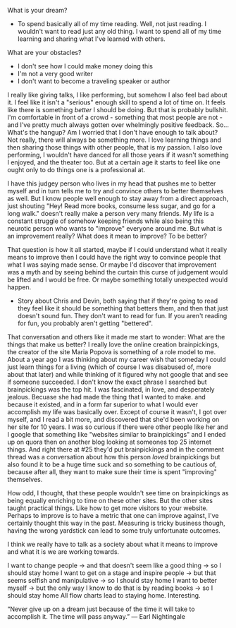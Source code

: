 What is your dream?
 * To spend basically all of my time reading. Well, not just reading. I wouldn't want to read just any old thing. I want to spend all of my time learning and sharing what I've learned with others.


What are your obstacles?
 * I don't see how I could make money doing this
 * I'm not a very good writer
 * I don't want to become a traveling speaker or author

I really like giving talks, I like performing, but somehow I also feel bad about it. I feel like it isn't a "serious" enough skill to spend a lot of time on. It feels like there is something _better_ I should be doing. But that is probably bullshit. I'm comfortable in front of a crowd - something that most people are not - and I've pretty much always gotten over whelmingly positive feedback. So... What's the hangup? Am I worried that I don't have enough to talk about? Not really, there will always be something more. I love learning things and then sharing those things with other people, that is my passion. I also love performing, I wouldn't have danced for all those years if it wasn't something I enjoyed, and the theater too. But at a certain age it starts to feel like one ought only to do things one is a professional at. 

I have this judgey person who lives in my head that pushes me to better myself and in turn tells me to try and convince others to better themselves as well. But I know people well enough to stay away from a direct approach, just shouting "Hey! Read more books, consume less sugar, and go for a long walk." doesn't really make a person very many friends. My life is a constant struggle of somehow keeping friends while also being this neurotic person who wants to "improve" everyone around me. But what is an improvement really? What does it mean to improve? To be better?

That question is how it all started, maybe if I could understand what it really means to improve then I could have the right way to convince people that what I was saying made sense. Or maybe I'd discover that improvement was a myth and by seeing behind the curtain this curse of judgement would be lifted and I would be free. Or maybe something totally unexpected would happen.

* Story about Chris and Devin, both saying that if they're going to read they feel like it should be something that betters them, and then that just doesn't sound fun. They don't want to read for fun. If you aren't reading for fun, you probably aren't getting "bettered".

That conversation and others like it made me start to wonder: What are the things that make us better? I really love the online creation brainpickings, the creator of the site Maria Popova is something of a role model to me. About a year ago I was thinking about my career wish that someday I could just learn things for a living (which of course I was disabused of, more about that later) and while thinking of it figured why not google that and see if someone succeeded. I don't know the exact phrase I searched but brainpickings was the top hit. I was fascinated, in love, and desperately jealous. Becuase she had made the thing that I wanted to make. and because it existed, and in a form far superior to what I would ever accomplish my life was basically over. Except of course it wasn't, I got over myself, and I read a bit more, and discovered that she'd been working on her site for 10 years. I was so curious if there were other people like her and I google that something like "websites similar to brainpickings" and I ended up on quora then on another blog looking at someones top 25 internet things. And right there at #25 they'd put brainpickings and in the comment thread was a conversation about how this person *loved* brainpickings but also found it to be a huge time suck and so something to be cautious of, because after all, they want to make sure their time is spent "improving" themselves.

How odd, I thought, that these people wouldn't see time on brainpickings as being equally enriching to time on these other sites. But the other sites taught practical things. Like how to get more visitors to your website. Perhaps to improve is to have a metric that one can improve against, I've certainly thought this way in the past. Measuring is tricky business though, having the wrong yardstick can lead to some truly unfortunate outcomes.

I think we really have to talk as a society about what it means to improve and what it is we are working towards. 

I want to change people -> and that doesn't seem like a good thing -> so I should stay home
I want to get on a stage and inspire people -> but that seems selfish and manipulative -> so I should stay home 
I want to better myself -> but the only way I know to do that is by reading books -> so I should stay home
All flow charts lead to staying home. Interesting.


“Never give up on a dream just because of the time it will take to accomplish it. The time will pass anyway.”
― Earl Nightingale